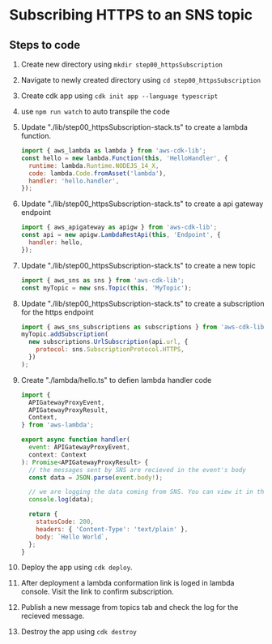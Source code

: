 # Subscribing HTTPS to an SNS topic

## Steps to code

1. Create new directory using `mkdir step00_httpsSubscription`
2. Navigate to newly created directory using `cd step00_httpsSubscription`
3. Create cdk app using `cdk init app --language typescript`
4. use `npm run watch` to auto transpile the code
5. Update "./lib/step00_httpsSubscription-stack.ts" to create a lambda function.

   ```js
   import { aws_lambda as lambda } from 'aws-cdk-lib';
   const hello = new lambda.Function(this, 'HelloHandler', {
     runtime: lambda.Runtime.NODEJS_14_X,
     code: lambda.Code.fromAsset('lambda'),
     handler: 'hello.handler',
   });
   ```

6. Update "./lib/step00_httpsSubscription-stack.ts" to create a api gateway endpoint

   ```js
   import { aws_apigateway as apigw } from 'aws-cdk-lib';
   const api = new apigw.LambdaRestApi(this, 'Endpoint', {
     handler: hello,
   });
   ```

7. Update "./lib/step00_httpsSubscription-stack.ts" to create a new topic

   ```js
   import { aws_sns as sns } from 'aws-cdk-lib';
   const myTopic = new sns.Topic(this, 'MyTopic');
   ```

8. Update "./lib/step00_httpsSubscription-stack.ts" to create a subscription for the https endpoint

   ```js
   import { aws_sns_subscriptions as subscriptions } from 'aws-cdk-lib';
   myTopic.addSubscription(
     new subscriptions.UrlSubscription(api.url, {
       protocol: sns.SubscriptionProtocol.HTTPS,
     })
   );
   ```

9. Create "./lambda/hello.ts" to defien lambda handler code

   ```js
   import {
     APIGatewayProxyEvent,
     APIGatewayProxyResult,
     Context,
   } from 'aws-lambda';

   export async function handler(
     event: APIGatewayProxyEvent,
     context: Context
   ): Promise<APIGatewayProxyResult> {
     // the messages sent by SNS are recieved in the event's body
     const data = JSON.parse(event.body!);

     // we are logging the data coming from SNS. You can view it in the cloudWatch log events.
     console.log(data);

     return {
       statusCode: 200,
       headers: { 'Content-Type': 'text/plain' },
       body: `Hello World`,
     };
   }
   ```

10. Deploy the app using `cdk deploy`.

11. After deployment a lambda conformation link is loged in lambda console. Visit the link to confirm subscription.

12. Publish a new message from topics tab and check the log for the recieved message.
13. Destroy the app using `cdk destroy`
